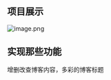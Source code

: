 ## 项目展示

![image.png](https://upload-images.jianshu.io/upload_images/6206911-a0868d556afec757.png?imageMogr2/auto-orient/strip%7CimageView2/2/w/1240)

## 实现那些功能

增删改查博客内容，多彩的博客标题
